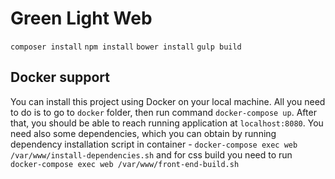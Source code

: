 Green Light Web
=============

`composer install`
`npm install`
`bower install`
`gulp build`

Docker support
---------------
You can install this project using Docker on your local machine. All you need to do is to go to `docker` folder,
then run command `docker-compose up`. After that, you should be able to reach running application at `localhost:8080`.
You need also some dependencies, which you can obtain by running dependency installation script in container - `docker-compose exec web /var/www/install-dependencies.sh`
and for css build you need to run `docker-compose exec web /var/www/front-end-build.sh`
